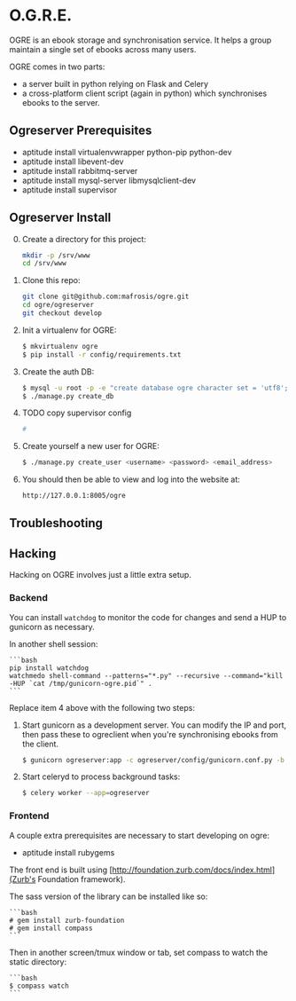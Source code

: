 O.G.R.E.
========

OGRE is an ebook storage and synchronisation service. It helps a group maintain a single set of ebooks across many users.

OGRE comes in two parts:
  - a server built in python relying on Flask and Celery
  - a cross-platform client script (again in python) which synchronises ebooks to the server.


Ogreserver Prerequisites
------------------------

* aptitude install virtualenvwrapper python-pip python-dev
* aptitude install libevent-dev
* aptitude install rabbitmq-server
* aptitude install mysql-server libmysqlclient-dev
* aptitude install supervisor


Ogreserver Install
------------------

0. Create a directory for this project:

    ```bash
    mkdir -p /srv/www
    cd /srv/www
    ```

1. Clone this repo:

    ```bash
    git clone git@github.com:mafrosis/ogre.git
    cd ogre/ogreserver
    git checkout develop
    ```

2. Init a virtualenv for OGRE:

    ```bash
    $ mkvirtualenv ogre
    $ pip install -r config/requirements.txt
    ```

3. Create the auth DB:

    ```bash
    $ mysql -u root -p -e "create database ogre character set = 'utf8';"
    $ ./manage.py create_db
    ```

4. TODO copy supervisor config

    ```bash
    # 
    ```

5. Create yourself a new user for OGRE:

    ```bash
    $ ./manage.py create_user <username> <password> <email_address>
    ```

6. You should then be able to view and log into the website at:

    ```bash
    http://127.0.0.1:8005/ogre
    ```

Troubleshooting
---------------


Hacking
-------

Hacking on OGRE involves just a little extra setup.


### Backend

You can install `watchdog` to monitor the code for changes and send a HUP to gunicorn as necessary.

In another shell session:

    ```bash
    pip install watchdog
    watchmedo shell-command --patterns="*.py" --recursive --command="kill -HUP `cat /tmp/gunicorn-ogre.pid`" .
    ```

Replace item 4 above with the following two steps:

1. Start gunicorn as a development server. You can modify the IP and port, then pass these to
   ogreclient when you're synchronising ebooks from the client.

    ```bash
    $ gunicorn ogreserver:app -c ogreserver/config/gunicorn.conf.py -b 127.0.0.1:8005
    ```

2. Start celeryd to process background tasks:

    ```bash
    $ celery worker --app=ogreserver
    ```

### Frontend

A couple extra prerequisites are necessary to start developing on ogre:

* aptitude install rubygems

The front end is built using [http://foundation.zurb.com/docs/index.html](Zurb's Foundation framework).

The sass version of the library can be installed like so:

    ```bash
    # gem install zurb-foundation
    # gem install compass
    ```

Then in another screen/tmux window or tab, set compass to watch the static directory:

    ```bash
    $ compass watch
    ```
